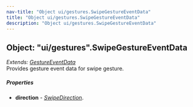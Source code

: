 ```yaml
---
nav-title: "Object ui/gestures.SwipeGestureEventData"
title: "Object ui/gestures.SwipeGestureEventData"
description: "Object ui/gestures.SwipeGestureEventData"
---
```

## Object: "ui/gestures".SwipeGestureEventData  
_Extends:_ [_GestureEventData_](../../ui/gestures/GestureEventData.md)  
Provides gesture event data for swipe gesture.

##### Properties
 - **direction** - [_SwipeDirection_](../../ui/gestures/SwipeDirection.md).